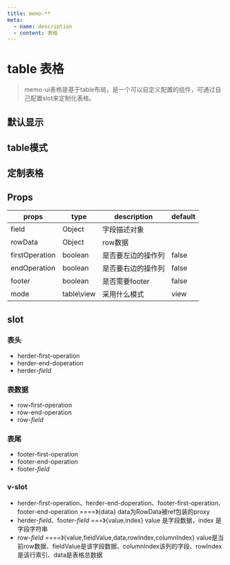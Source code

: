 ```yaml
---
title: memo-**
meta:
  - name: description
  - content: 表格
---
```


# table 表格
> memo-ui表格是基于table布局，是一个可以自定义配置的组件，可通过自己配置slot来定制化表格。

<script setup lang="ts">
  import {demo1,demo2,demo3,path} from "./index.ts";
  import motable from "../../../components/table/index.vue";


</script>

## 默认显示
<CodeEditor :filePath="path" :value="demo1"/>

## table模式
<CodeEditor :filePath="path" :value="demo2"/>


## 定制表格
<CodeEditor :filePath="path" :value="demo3"/>

## Props

| props          | type       | description        | default |
| -------------- | ---------- | ------------------ | ------- |
| field          | Object     | 字段描述对象       |         |
| rowData        | Object     | row数据            |         |
| firstOperation | boolean    | 是否要左边的操作列 | false   |
| endOperation   | boolean    | 是否要右边的操作列 | false   |
| footer         | boolean    | 是否需要footer     | false   |
| mode           | table\view | 采用什么模式       | view    |

## slot

### 表头
 + herder-first-operation
 + herder-end-doperation
 + herder-*field*

### 表数据
 + row-first-operation
 + row-end-operation
 + row-*field*

### 表尾
 + footer-first-operation
 + footer-end-operation
 + footer-*field*

### v-slot
 + herder-first-operation、herder-end-doperation、footer-first-operation、footer-end-operation ====》{data} data为RowData被ref包装的proxy
 + herder-*field*、footer-*field* ===》{value,index} value 是字段数据，index 是字段字符串
 + row-*field* ====》{value,fieldValue,data,rowIndex,columnIndex} value是当前row数据、fieldValue是该字段数据、columnIndex该列的字段、rowIndex是该行索引、data是表格总数据
